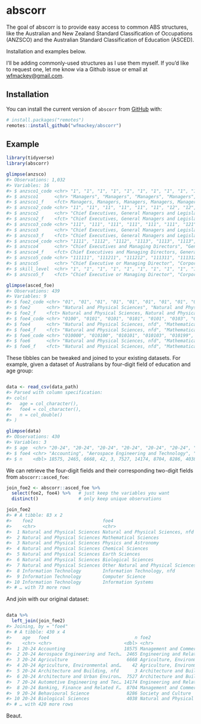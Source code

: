 
<!-- README.md is generated from README.Rmd. Please edit that file -->

# abscorr

<!-- badges: start -->

<!-- badges: end -->

The goal of abscorr is to provide easy access to common ABS structures,
like the Australian and New Zealand Standard Classification of
Occupations (ANZSCO) and the Australian Standard Classification of
Education (ASCED).

Installation and examples below.

I’ll be adding commonly-used structures as I use them myself. If you’d
like to request one, let me know via a Github issue or email at
<wfmackey@gmail.com>.

## Installation

You can install the current version of `abscorr` from
[GitHub](https://github.com/) with:

``` r
# install.packages("remotes")
remotes::install_github("wfmackey/abscorr")
```

## Example

``` r
library(tidyverse)
library(abscorr)

glimpse(anzsco)
#> Observations: 1,032
#> Variables: 16
#> $ anzsco1_code <chr> "1", "1", "1", "1", "1", "1", "1", "1", "1", "1", "…
#> $ anzsco1      <chr> "Managers", "Managers", "Managers", "Managers", "Ma…
#> $ anzsco1_f    <fct> Managers, Managers, Managers, Managers, Managers, M…
#> $ anzsco2_code <chr> "11", "11", "11", "11", "11", "11", "12", "12", "12…
#> $ anzsco2      <chr> "Chief Executives, General Managers and Legislators…
#> $ anzsco2_f    <fct> "Chief Executives, General Managers and Legislators…
#> $ anzsco3_code <chr> "111", "111", "111", "111", "111", "111", "121", "1…
#> $ anzsco3      <chr> "Chief Executives, General Managers and Legislators…
#> $ anzsco3_f    <fct> "Chief Executives, General Managers and Legislators…
#> $ anzsco4_code <chr> "1111", "1112", "1112", "1113", "1113", "1113", "12…
#> $ anzsco4      <chr> "Chief Executives and Managing Directors", "General…
#> $ anzsco4_f    <fct> Chief Executives and Managing Directors, General Ma…
#> $ anzsco5_code <chr> "111111", "111211", "111212", "111311", "111312", "…
#> $ anzsco5      <chr> "Chief Executive or Managing Director", "Corporate …
#> $ skill_level  <chr> "1", "1", "1", "1", "1", "1", "1", "1", "1", "1", "…
#> $ anzsco5_f    <fct> "Chief Executive or Managing Director", "Corporate …

glimpse(asced_foe)
#> Observations: 439
#> Variables: 9
#> $ foe2_code <chr> "01", "01", "01", "01", "01", "01", "01", "01", "01", …
#> $ foe2      <chr> "Natural and Physical Sciences", "Natural and Physical…
#> $ foe2_f    <fct> Natural and Physical Sciences, Natural and Physical Sc…
#> $ foe4_code <chr> "0100", "0101", "0101", "0101", "0101", "0103", "0103"…
#> $ foe4      <chr> "Natural and Physical Sciences, nfd", "Mathematical Sc…
#> $ foe4_f    <fct> "Natural and Physical Sciences, nfd", "Mathematical Sc…
#> $ foe6_code <chr> "010000", "010100", "010101", "010103", "010199", "010…
#> $ foe6      <chr> "Natural and Physical Sciences, nfd", "Mathematical Sc…
#> $ foe6_f    <fct> "Natural and Physical Sciences, nfd", "Mathematical Sc…
```

These tibbles can be tweaked and joined to your existing datasets. For
example, given a dataset of Australians by four-digit field of education
and age group:

``` r

data <- read_csv(data_path)
#> Parsed with column specification:
#> cols(
#>   age = col_character(),
#>   foe4 = col_character(),
#>   n = col_double()
#> )

glimpse(data)
#> Observations: 430
#> Variables: 3
#> $ age  <chr> "20-24", "20-24", "20-24", "20-24", "20-24", "20-24", "20-2…
#> $ foe4 <chr> "Accounting", "Aerospace Engineering and Technology", "Agri…
#> $ n    <dbl> 18575, 2465, 6668, 42, 3, 7527, 14174, 8704, 8286, 4038, 38…
```

We can retrieve the four-digit fields and their corresponding two-digit
fields from `abscorr::asced_foe`:

``` r
join_foe2 <- abscorr::asced_foe %>% 
  select(foe2, foe4) %>%   # just keep the variables you want
  distinct()               # only keep unique observations

join_foe2
#> # A tibble: 83 x 2
#>    foe2                          foe4                               
#>    <chr>                         <chr>                              
#>  1 Natural and Physical Sciences Natural and Physical Sciences, nfd 
#>  2 Natural and Physical Sciences Mathematical Sciences              
#>  3 Natural and Physical Sciences Physics and Astronomy              
#>  4 Natural and Physical Sciences Chemical Sciences                  
#>  5 Natural and Physical Sciences Earth Sciences                     
#>  6 Natural and Physical Sciences Biological Sciences                
#>  7 Natural and Physical Sciences Other Natural and Physical Sciences
#>  8 Information Technology        Information Technology, nfd        
#>  9 Information Technology        Computer Science                   
#> 10 Information Technology        Information Systems                
#> # … with 73 more rows
```

And join with our original dataset:

``` r

data %>% 
  left_join(join_foe2)
#> Joining, by = "foe4"
#> # A tibble: 430 x 4
#>    age   foe4                                n foe2                        
#>    <chr> <chr>                           <dbl> <chr>                       
#>  1 20-24 Accounting                      18575 Management and Commerce     
#>  2 20-24 Aerospace Engineering and Tech…  2465 Engineering and Related Tec…
#>  3 20-24 Agriculture                      6668 Agriculture, Environmental …
#>  4 20-24 Agriculture, Environmental and…    42 Agriculture, Environmental …
#>  5 20-24 Architecture and Building, nfd      3 Architecture and Building   
#>  6 20-24 Architecture and Urban Environ…  7527 Architecture and Building   
#>  7 20-24 Automotive Engineering and Tec… 14174 Engineering and Related Tec…
#>  8 20-24 Banking, Finance and Related F…  8704 Management and Commerce     
#>  9 20-24 Behavioural Science              8286 Society and Culture         
#> 10 20-24 Biological Sciences              4038 Natural and Physical Scienc…
#> # … with 420 more rows
```

Beaut.